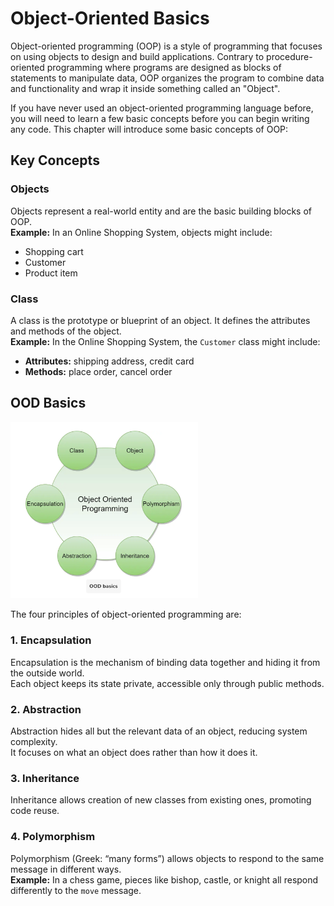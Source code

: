 # Object-Oriented Basics

Object-oriented programming (OOP) is a style of programming that focuses on using objects to design and build applications. Contrary to procedure-oriented programming where programs are designed as blocks of statements to manipulate data, OOP organizes the program to combine data and functionality and wrap it inside something called an "Object".

If you have never used an object-oriented programming language before, you will need to learn a few basic concepts before you can begin writing any code. This chapter will introduce some basic concepts of OOP:

## Key Concepts

### Objects

Objects represent a real-world entity and are the basic building blocks of OOP.  
**Example:** In an Online Shopping System, objects might include:

- Shopping cart
- Customer
- Product item

### Class

A class is the prototype or blueprint of an object. It defines the attributes and methods of the object.  
**Example:** In the Online Shopping System, the `Customer` class might include:

- **Attributes:** shipping address, credit card
- **Methods:** place order, cancel order

## OOD Basics

<img src="Images/img1.png" alt="description" width="300"/>

The four principles of object-oriented programming are:

### 1. Encapsulation

Encapsulation is the mechanism of binding data together and hiding it from the outside world.  
Each object keeps its state private, accessible only through public methods.

### 2. Abstraction

Abstraction hides all but the relevant data of an object, reducing system complexity.  
It focuses on what an object does rather than how it does it.

### 3. Inheritance

Inheritance allows creation of new classes from existing ones, promoting code reuse.

### 4. Polymorphism

Polymorphism (Greek: “many forms”) allows objects to respond to the same message in different ways.  
**Example:** In a chess game, pieces like bishop, castle, or knight all respond differently to the `move` message.
